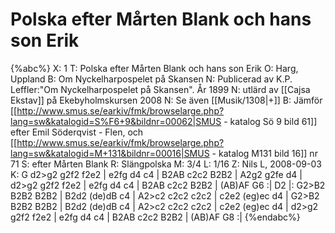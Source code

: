 # Polska efter Mårten Blank och hans son Erik

{%abc%}
X: 1
T: Polska efter Mårten Blank och hans son Erik
O: Harg, Uppland
B: Om Nyckelharpospelet på Skansen
N: Publicerad av K.P. Leffler:"Om Nyckelharpospelet på Skansen". År 1899
N: utlärd av [[Cajsa Ekstav]] på Ekebyholmskursen 2008
N: Se även [[Musik/1308|+]]
B: Jämför [[http://www.smus.se/earkiv/fmk/browselarge.php?lang=sw&katalogid=S%F6+9&bildnr=00062|SMUS - katalog Sö 9 bild 61]] efter Emil Söderqvist - Flen, och [[http://www.smus.se/earkiv/fmk/browselarge.php?lang=sw&katalogid=M+131&bildnr=00016|SMUS - katalog M131 bild 16]] nr 71
S: efter Mårten Blank
R: Slängpolska
M: 3/4
L: 1/16
Z: Nils L, 2008-09-03
K: G
d2>g2 g2f2 f2e2 | e2fg d4 c4 | B2AB c2c2 B2B2 | A2g2 g2fe d4 |
d2>g2 g2f2 f2e2 | e2fg d4 c4 | B2AB c2c2 B2B2 | (AB)AF G6 :|
D2 |: G2>B2 B2B2 B2B2 | B2d2 (de)dB c4 | A2>c2 c2c2 c2c2 | c2e2 (eg)ec d4 |
G2>B2 B2B2 B2B2 | B2d2 (de)dB c4 | A2>c2 c2c2 c2c2 | c2e2 (eg)ec d4 |
d2>g2 g2f2 f2e2 | e2fg d4 c4 | B2AB c2c2 B2B2 | (AB)AF G8 :|
{%endabc%}

